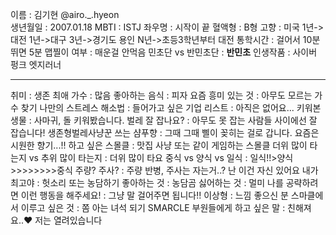 이름 : 김기현 @airo._.hyeon   
생년월일 : 2007.01.18
MBTI : ISTJ
좌우명 : 시작이 끝
혈액형 : B형
고향 : 미국 1년-> 대전 1년->대구 3년->경기도 용인 N년->초등3학년부터 대전
통학시간 : 걸어서 10분 뛰면 5분
맵찔이 여부 : 매운걸 안먹음
민초단 vs 반민초단 : **반민초**
인생작품 : 사이버 펑크 엣지러너
___
취미 : 생존
최애 가수 :  많음
좋아하는 음식 : 피자
요즘 흥미 있는 것 : 아무도 모르는 가수 찾기
나만의 스트레스 해소법 : 
들어가고 싶은 기업 리스트 : 아직은 없어요...
키워본 생물 : 사마귀, 돌 키워봤습니다.
벌레 잘 잡나요? : 아무도 못 잡는 사람들 사이에선 잘 잡습니다! 생존형벌레사냥꾼
쓰는 샴푸향 : 그때 그때 삘이 꽂히는 걸로 갑니다. 요즘은 시원한 향기...!!
하고 싶은 스몰클 : 맛집 사냥 또는 같이 게임하는 스몰클
더위 많이 타는지 vs 추위 많이 타는지 : 더위 많이 타요
중식 vs 양식 vs 일식 : 일식!!>양식>>>>>>>>중식
주량? 주사? : 주량 반병, 주사는 자는거..?
난 이건 자신 있어요 내가 최고야 : 헛소리 또는 농담하기
좋아하는 것 : 농담곰
싫어하는 것 : 멀미
나를 공략하려면 이런 행동을 해주세요! : 그냥 말 걸어주면 됩니다!!
이상형 : 느낌 좋으신 분
스마클에서 이루고 싶은 것 : 쫌 아는 녀석 되기
SMARCLE 부원들에게 하고 싶은 말 : 친해져요..♥ 저는 열려있습니다
